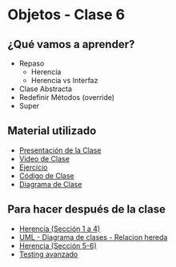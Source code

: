 # Objetos - Clase 6

## ¿Qué vamos a aprender?

* Repaso
    * Herencia
    * Herencia vs Interfaz
* Clase Abstracta
* Redefinir Métodos (override)
* Super

## Material utilizado

* [Presentación de la Clase](https://docs.google.com/presentation/d/1emUxTjbIDR953xCtq_sLACxqEeJRelnslsidfE1kqZ4/edit?usp=sharing)
* [Video de Clase](https://youtu.be/Anuv6RctVmM)
* [Ejercicio](https://docs.google.com/document/d/12Zz18WFOv4hVYSCtKFg4TPpQY6xi9zoDXtTYRCGnOL4/)
* [Código de Clase](https://github.com/pdep-st/seguimiento/tree/main/seguimiento/2022/objetos/practica/src/clase6)
* [Diagrama de Clase](https://github.com/pdep-st/seguimiento/tree/main/seguimiento/2022/objetos/practica/src/clase6/diagrama.txt)

## Para hacer después de la clase

* [Herencia (Sección 1 a 4)](https://docs.google.com/document/d/1KdG7NrKPgPh4bAcyLuDG2G1iWP7Ze2GFs91qzlvDKqI)
* [UML - Diagrama de clases - Relacion hereda](https://docs.google.com/document/d/1eXLlNppAX-7E2M8Xxs0MCckdn4XVEYmeQNaS_E1RqTc/edit#heading=h.6nrwrydyldy9)
* [Herencia (Sección 5-6)](https://docs.google.com/document/d/1KdG7NrKPgPh4bAcyLuDG2G1iWP7Ze2GFs91qzlvDKqI)
* [Testing avanzado](https://docs.google.com/document/d/1caDE_mlP1QMfzyVpyvh-tKshjAeYLXBkXDYrTX5zFUI)